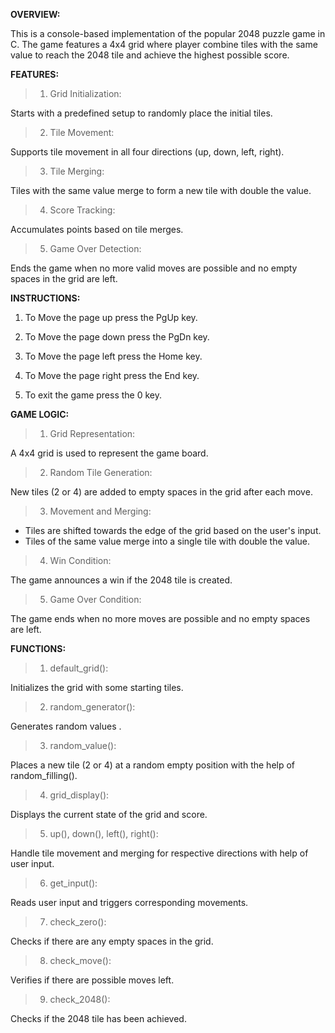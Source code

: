 **OVERVIEW:**

 This is a console-based implementation of the popular 2048 puzzle game in C. The game features a 4x4 grid where player combine tiles with the same value to reach the 2048 tile and achieve the highest possible score.

**FEATURES:**

>1) Grid Initialization:

 Starts with a predefined setup to randomly place the  initial tiles.

>2) Tile Movement:

 Supports tile movement in all four directions (up, down, left, right).

>3) Tile Merging:
  
 Tiles with the same value merge to form a new tile with double the value.

>4) Score Tracking:

 Accumulates points based on tile merges.

>5) Game Over Detection:

 Ends the game when no more valid moves are possible and no empty spaces in the grid are left.

**INSTRUCTIONS:**

1) To Move the page up press the PgUp key.

2) To Move the page down press the PgDn key.

3) To Move the page left press the Home key.

4) To Move the page right press the End key.

5) To exit the game press the 0 key.

**GAME LOGIC:**

>1) Grid Representation: 

   A 4x4 grid is used to represent the game board.

>2) Random Tile Generation:

   New tiles (2 or 4) are added to empty spaces in the grid after each move.

>3) Movement and Merging:

   * Tiles are shifted towards the edge of the grid based on the user's input.
   * Tiles of the same value merge into a single tile with double the value.
  
>4) Win Condition:

   The game announces a win if the 2048 tile is created.

>5) Game Over Condition:

   The game ends when no more moves are possible and no empty spaces are left.

**FUNCTIONS:**

>1) default_grid():

   Initializes the grid with some starting tiles.

>2) random_generator():
  
   Generates random values .

>3) random_value():

   Places a new tile (2 or 4) at a random empty position with the help of random_filling().

>4) grid_display():

   Displays the current state of the grid and score.

>5) up(), down(), left(), right():

   Handle tile movement and merging for respective directions with help of user input.

>6) get_input():

   Reads user input and triggers corresponding movements.

>7) check_zero():

   Checks if there are any empty spaces in the grid.

>8) check_move():

   Verifies if there are possible moves left.

>9) check_2048():

  Checks if the 2048 tile has been achieved.

